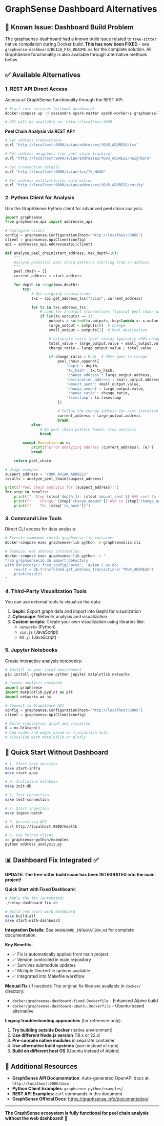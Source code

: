 # GraphSense Dashboard Alternatives

## 🚨 Known Issue: Dashboard Build Problem

The graphsense-dashboard had a known build issue related to `tree-sitter` native compilation during Docker build. **This has now been FIXED** - see `graphsense-dashboard/BUILD_FIX_README.md` for the complete solution. All GraphSense functionality is also available through alternative methods below.

## ✅ Available Alternatives

### **1. REST API Direct Access**

Access all GraphSense functionality through the REST API:

```bash
# Start core services (without dashboard)
docker-compose up -d cassandra spark-master spark-worker-1 graphsense-lib graphsense-rest

# API will be available at: http://localhost:9000
```

**Peel Chain Analysis via REST API:**

```bash
# Get address transactions
curl "http://localhost:9000/avian/addresses/YOUR_ADDRESS/txs"

# Get address neighbors (for peel chain tracking)
curl "http://localhost:9000/avian/addresses/YOUR_ADDRESS/neighbors"

# Get transaction details
curl "http://localhost:9000/avian/txs/TX_HASH"

# Get address entity/cluster information
curl "http://localhost:9000/avian/addresses/YOUR_ADDRESS/entity"
```

### **2. Python Client for Analysis**

Use the GraphSense Python client for advanced peel chain analysis:

```python
import graphsense
from graphsense.api import addresses_api

# Configure client
config = graphsense.Configuration(host="http://localhost:9000")
client = graphsense.ApiClient(config)
api = addresses_api.AddressesApi(client)

def analyze_peel_chain(start_address, max_depth=10):
    """
    Analyze potential peel chain patterns starting from an address
    """
    peel_chain = []
    current_address = start_address

    for depth in range(max_depth):
        try:
            # Get outgoing transactions
            txs = api.get_address_txs("avian", current_address)

            for tx in txs.address_txs:
                # Look for 2-output transactions (typical peel chain pattern)
                if len(tx.outputs) == 2:
                    outputs = sorted(tx.outputs, key=lambda x: x.value, reverse=True)
                    large_output = outputs[0]  # Change
                    small_output = outputs[1]  # Real destination

                    # Calculate ratio (peel chains typically >90% change)
                    total_value = large_output.value + small_output.value
                    change_ratio = large_output.value / total_value

                    if change_ratio > 0.9:  # 90%+ goes to change
                        peel_chain.append({
                            'depth': depth,
                            'tx_hash': tx.tx_hash,
                            'change_address': large_output.address,
                            'destination_address': small_output.address,
                            'amount_sent': small_output.value,
                            'change_amount': large_output.value,
                            'change_ratio': change_ratio,
                            'timestamp': tx.timestamp
                        })

                        # Follow the change address for next iteration
                        current_address = large_output.address
                        break
            else:
                # No peel chain pattern found, stop analysis
                break

        except Exception as e:
            print(f"Error analyzing address {current_address}: {e}")
            break

    return peel_chain

# Usage example
suspect_address = "YOUR_AVIAN_ADDRESS"
results = analyze_peel_chain(suspect_address)

print(f"Peel chain analysis for {suspect_address}:")
for step in results:
    print(f"  Step {step['depth']}: {step['amount_sent']} AVN sent to {step['destination_address']}")
    print(f"    Change: {step['change_amount']} AVN to {step['change_address']} ({step['change_ratio']:.1%})")
    print(f"    TX: {step['tx_hash']}")
```

### **3. Command Line Tools**

Direct CLI access for data analysis:

```bash
# Execute commands inside graphsense-lib container
docker-compose exec graphsense-lib python -m graphsenselib.cli

# Example: Get address information
docker-compose exec graphsense-lib python -c "
from graphsenselib.db import DbFactory
with DbFactory().from_config('prod', 'avian') as db:
    result = db.transformed.get_address_transactions('YOUR_ADDRESS')
    print(result)
"
```

### **4. Third-Party Visualization Tools**

You can use external tools to visualize the data:

1. **Gephi**: Export graph data and import into Gephi for visualization
2. **Cytoscape**: Network analysis and visualization
3. **Custom scripts**: Create your own visualization using libraries like:
   - `networkx` (Python)
   - `vis.js` (JavaScript)
   - `D3.js` (JavaScript)

### **5. Jupyter Notebooks**

Create interactive analysis notebooks:

```python
# Install in your local environment
pip install graphsense-python jupyter matplotlib networkx

# Create analysis notebook
import graphsense
import matplotlib.pyplot as plt
import networkx as nx

# Connect to GraphSense API
config = graphsense.Configuration(host="http://localhost:9000")
client = graphsense.ApiClient(config)

# Build transaction graph and visualize
G = nx.DiGraph()
# Add nodes and edges based on transaction data
# Visualize with matplotlib or plotly
```

## 🚀 Quick Start Without Dashboard

```bash
# 1. Start core services
make start-infra
make start-apps

# 2. Initialize database
make init-db

# 3. Test connection
make test-connection

# 4. Start ingestion
make ingest-batch

# 5. Access via API
curl http://localhost:9000/health

# 6. Use Python client
cd graphsense-python/examples
python address_analysis.py
```

## 📊 Dashboard Fix Integrated ✅

**UPDATE: The tree-sitter build issue has been INTEGRATED into the main project!**

**Quick Start with Fixed Dashboard**:
```bash
# Apply the fix (automated)
./setup-dashboard-fix.sh

# Build and start with dashboard
make build-all
make start-with-dashboard
```

**Integration Details**: See `DASHBOARD_INTEGRATION.md` for complete documentation.

**Key Benefits**:
- ✅ Fix is automatically applied from main project
- ✅ Version controlled in main repository  
- ✅ Survives submodule updates
- ✅ Multiple Dockerfile options available
- ✅ Integrated into Makefile workflow

**Manual Fix** (if needed):
The original fix files are available in `docker/` directory:
- `docker/graphsense-dashboard-fixed.Dockerfile` - Enhanced Alpine build
- `docker/graphsense-dashboard-ubuntu.Dockerfile` - Ubuntu-based alternative

**Legacy troubleshooting approaches** (for reference only):
1. **Try building outside Docker** (native environment)
2. **Use different Node.js version** (18.x or 22.x)
3. **Pre-compile native modules** in separate container
4. **Use alternative build systems** (yarn instead of npm)
5. **Build on different host OS** (Ubuntu instead of Alpine)

## 🔗 Additional Resources

- **GraphSense API Documentation**: Auto-generated OpenAPI docs at `http://localhost:9000/docs`
- **Python Client Examples**: `graphsense-python/examples/`
- **REST API Examples**: `curl` commands in this document
- **GraphSense Official Docs**: https://graphsense.info/documentation/

---

**The GraphSense ecosystem is fully functional for peel chain analysis without the web dashboard!** 🚀
